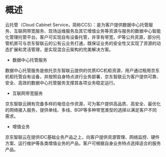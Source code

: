 # 概述 
      
云托管（Cloud Cabinet Service，简称CCS）：是为客户提供数据中心托管服务、互联网带宽服务、现场运维服务及其它增值业务等资源与服务的数据中心智能化管理托管平台。客户可实现自有设备托管，并享有带宽，IP等公共资源，部分托管机房可与京东智联云的公有云业务打通，既保证业务的安全性又实现了资源的动态扩展和灵活管理，是实现混合云架构的完美解决方案。

- 数据中心托管服务

数据中心托管服务是依托京东智联云提供的优质IDC机柜资源，用户通过租用京东机柜托管自有设备，并按照自身特点进行业务部署，京东智联云为客户提供可靠、安全、高效的数据中心托管服务支撑其各项业务稳定运行。

- 互联网带宽服务

京东智联云拥有完备多样的电信合作资源，可为客户提供高品质、高安全、最优化的网络接入服务，提供单线、多线、BGP等多种带宽类型的选择以满足客户不同需求。

- 增值业务

京东智联云在提供IDC基础业务产品之上，向客户提供资源管理、网络监控、硬件方案、运行维护等各类增值业务的产品，客户可根据自身业务特点选择适合的服务产品。

